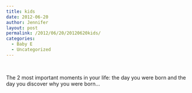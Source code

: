 ```yaml
---
title: kids
date: 2012-06-20
author: Jennifer
layout: post
permalink: /2012/06/20/20120620kids/
categories:
  - Baby E
  - Uncategorized
---
```

&nbsp;

The 2 most important moments in your life: the day you were born and the day you discover why you were born&#8230;

&nbsp;
